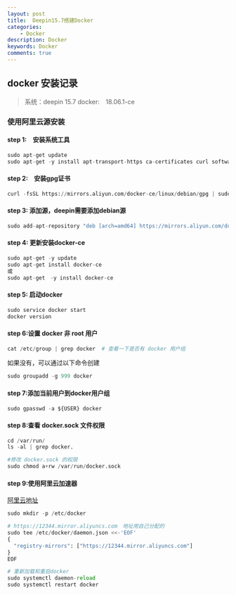 ```yaml
---
layout: post
title:  Deepin15.7搭建Docker
categories: 
    - Docker
description: Docker
keywords: Docker
comments: true
---
```



## docker 安装记录

> 系统：deepin 15.7
> docker:　18.06.1-ce

### 使用阿里云源安装

#### step 1:　安装系统工具

```python
sudo apt-get update
sudo apt-get -y install apt-transport-https ca-certificates curl software-properties-common
```
#### step 2:　安装gpg证书

```python
curl -fsSL https://mirrors.aliyun.com/docker-ce/linux/debian/gpg | sudo apt-key add -
```

#### step 3: 添加源，deepin需要添加debian源

```python
sudo add-apt-repository "deb [arch=amd64] https://mirrors.aliyun.com/docker-ce/linux/debian/ jessie stable"
```

#### step 4: 更新安装docker-ce

```python
sudo apt-get -y update
sudo apt-get install docker-ce
或
sudo apt-get　-y install docker-ce
```
#### step 5: 启动docker

```python
sudo service docker start
docker version
```

#### step 6:设置 docker 非 root 用户 

```python
cat /etc/group | grep docker  # 查看一下是否有 docker 用户组
```

如果没有，可以通过以下命令创建

```python
sudo groupadd -g 999 docker 
```

#### step 7:添加当前用户到docker用户组

```python
sudo gpasswd -a ${USER} docker 
```

#### step 8:查看 docker.sock 文件权限

```python
cd /var/run/
ls -al | grep docker.

#修改 docker.sock 的权限
sudo chmod a+rw /var/run/docker.sock 
```

#### step 9:使用阿里云加速器

[阿里云地址](https://cr.console.aliyun.com/cn-hangzhou/mirrors)  
```python
sudo mkdir -p /etc/docker

# https://12344.mirror.aliyuncs.com　地址用自己分配的
sudo tee /etc/docker/daemon.json <<-'EOF'
{
  "registry-mirrors": ["https://12344.mirror.aliyuncs.com"]
}
EOF

# 重新加载和重启docker
sudo systemctl daemon-reload
sudo systemctl restart docker
```